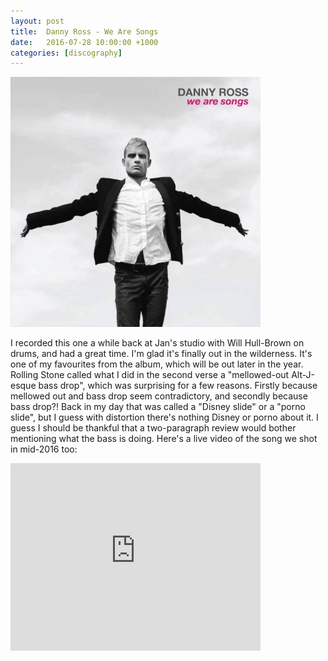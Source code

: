```yaml
---
layout: post
title:  Danny Ross - We Are Songs
date:   2016-07-28 10:00:00 +1000
categories: [discography]
---
```


![](/assets/discography/we-are-songs.jpg)

I recorded this one a while back at Jan's studio with Will Hull-Brown on drums, and had a great time. I'm glad it's finally out in the wilderness. It's one of my favourites from the album, which will be out later in the year. Rolling Stone called what I did in the second verse a "mellowed-out Alt-J-esque bass drop", which was surprising for a few reasons. Firstly because mellowed out and bass drop seem contradictory, and secondly because bass drop?! Back in my day that was called a "Disney slide" or a "porno slide", but I guess with distortion there's nothing Disney or porno about it. I guess I should be thankful that a two-paragraph review would bother mentioning what the bass is doing. Here's a live video of the song we shot in mid-2016 too:

<iframe width="400" height="300" src="https://www.youtube.com/embed/RmHUX4oa9aY" frameborder="0" allowfullscreen></iframe>